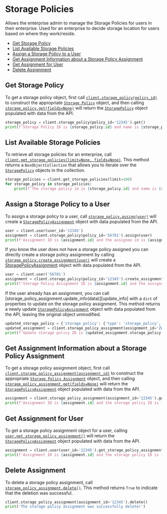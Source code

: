 Storage Policies
================

Allows the enterprise admin to manage the Storage Policies for users in their
enterprise. Used for an enterprise to decide storage location for users based on
where they work/reside. 

<!-- START doctoc generated TOC please keep comment here to allow auto update -->
<!-- DON'T EDIT THIS SECTION, INSTEAD RE-RUN doctoc TO UPDATE -->


- [Get Storage Policy](#get-storage-policy)
- [List Available Storage Policies](#list-available-storage-policies)
- [Assign a Storage Policy to a User](#assign-a-storage-policy-to-a-user)
- [Get Assignment Information about a Storage Policy Assignment](#get-assignment-information-about-a-storage-policy-assignment)
- [Get Assignment for User](#get-assignment-for-user)
- [Delete Assignment](#delete-assignment)

<!-- END doctoc generated TOC please keep comment here to allow auto update -->

Get Storage Policy
------------------

To get a storage policy object, first call [`client.storage_policy(policy_id)`][storage_policy] to construct the 
appropriate [`Storage Policy`][storage_policy_class] object, and then calling [`storage_policy.get(fields=None)`][get] 
will return the [`StoragePolicy`][storage_policy_class] object populated with data from the API.

<!-- sample get_storage_policies_id -->
```python
storage_policy = client.storage_policy(policy_id='12345').get()
print(f'Storage Policy ID is {storage_policy.id} and name is {storage_policy.name}')
```

[storage_policy]: https://box-python-sdk.readthedocs.io/en/latest/boxsdk.client.html#boxsdk.client.client.Client.storage_policy
[storage_policy_class]: https://box-python-sdk.readthedocs.io/en/latest/boxsdk.object.html#boxsdk.object.storage_policy.StoragePolicy
[get]: https://box-python-sdk.readthedocs.io/en/latest/boxsdk.object.html#boxsdk.object.base_object.BaseObject.get

List Available Storage Policies
-------------------------------

To retrieve all storage policies for an enterprise, call [`client.get_storage_policies(limit=None, fields=None)`][get_storage_policies]. 
This method returns a `BoxObjectCollection` that allows you to iterate over the [`StoragePolicy`][storage_policy_class] 
objects in the collection.

<!-- sample get_storage_policies -->
```python
storage_policies = client.get_storage_policies(limit=100)
for storage_policy in storage_policies:
    print(f'The storage policy id is {storage_policy.id} and name is {storage_policy.name}')
```

[get_storage_policies]: https://box-python-sdk.readthedocs.io/en/latest/boxsdk.client.html#boxsdk.client.client.Client.get_storage_policies

Assign a Storage Policy to a User
---------------------------------

To assign a storage policy to a user, call [`storage_policy.assign(user)`][assign] will create a 
[`StoragePolicyAssignment`][storage_policy_assignment_class] object with data populated from the API.

<!-- sample post_storage_policy_assignments -->
```python
user = client.user(user_id='12345')
assignment = client.storage_policy(policy_id='56781').assign(user)
print(f'Assignment ID is {assignment.id} and the assignee id is {assignment.assigned_to.id}')
```

If you know the user does not have a storage policy assigned you can directly create a storage policy assignment by calling
[`storage_policy.create_assignment(user)`][create_assignment] will create a [StoragePolicyAssignment][storage_policy_assignment_class] 
object with data populated from the API.

```python
user = client.user('56781')
assignment = client.storage_policy(policy_id='12345').create_assignment(user)
print(f'Storage Policy Assignment ID is {assignment.id} and the assignee ID is {assignment.assigned_to.id}')
```

If the user already has an assignment, you can call [storage_policy_assignment.update_info(data)][update_info] with a 
`dict` of properties to update on the storage policy assignment. This method returns a newly update 
[`StoragePolicyAssignment`][storage_policy_assignment] object with data populated from the API, leaving the original 
object unmodified.

<!-- sample put_storage_policy_assignments_id -->
```python
updated_storage_policy = {'storage_policy': {'type': 'storage_policy', 'id': '12345'}}
updated_assignment = client.storage_policy_assignment(assignment_id='ZW50ZXJwcmldfgeV82MDMwMDQ=').update_info(updated_storage_policy)
print(f'Update storage policy ID is {updated_assignment.storage_policy.id}')
```

[user]: https://box-python-sdk.readthedocs.io/en/latest/boxsdk.client.html#boxsdk.client.client.Client.user
[create_assignment]: https://box-python-sdk.readthedocs.io/en/latest/boxsdk.object.html#boxsdk.object.storage_policy.StoragePolicy.create_assignment
[storage_policy_assignment_class]: https://box-python-sdk.readthedocs.io/en/latest/boxsdk.object.html#boxsdk.object.storage_policy_assignment.StoragePolicyAssignment
[assign]: https://box-python-sdk.readthedocs.io/en/latest/boxsdk.object.html#boxsdk.object.storage_policy.StoragePolicy.assign

Get Assignment Information about a Storage Policy Assignment
------------------------------------------------------------

To get a storage policy assignment object, first call [`client.storage_policy_assignment(assignment_id)`][storage_policy_assignment] 
to construct the appropriate [`Storage Policy Assignment`][storage_policy_assignment_class] object, and then calling 
[`storage_policy_assignment.get(fields=None)`][get] will return the [`StoragePolicyAssignment`][storage_policy_assignment_class] 
object populated with data from the API.

<!-- sample get_storage_policy_assignments_id -->
```python
assignment = client.storage_policy_assignment(assignment_id='12345').get()
print(f'Assignment ID is {assignment.id} and the storage policy ID is {assignment.storage_policy.id}')
```

[storage_policy_assignment]: https://box-python-sdk.readthedocs.io/en/latest/boxsdk.client.html#boxsdk.client.client.Client.storage_policy_assignment
[storage_policy_assignment_class]: https://box-python-sdk.readthedocs.io/en/latest/boxsdk.object.html#boxsdk.object.storage_policy_assignment.StoragePolicyAssignment
[get]: https://box-python-sdk.readthedocs.io/en/latest/boxsdk.object.html#boxsdk.object.base_object.BaseObject.get

Get Assignment for User
-------------------------

To get a storage policy assignment object for a user, calling [`user.get_storage_policy_assignment()`][user_assignment] will 
return the [`StoragePolicyAssignment`][storage_policy_assignment_class] object populated with data from the API.

<!-- sample get_storage_policy_assignments -->
```python
assignment = client.user(user_id='12345').get_storage_policy_assignment()
print(f'Assignment ID is {assignment.id} and the storage policy ID is {assignment.storage_policy.id}')
```

[user_assignment]: https://box-python-sdk.readthedocs.io/en/latest/boxsdk.object.html#boxsdk.object.user.User.get_storage_policy_assignment
[storage_policy_assignment_class]: https://box-python-sdk.readthedocs.io/en/latest/boxsdk.object.html#boxsdk.object.user.User.get_storage_policy_assignment

Delete Assignment
-----------------

To delete a storage policy assignment, call [`storage_policy_assignment.delete()`][delete]. This method returns `True` 
to indicate that the deletion was successful.

<!-- sample delete_storage_policy_assignments_id -->
```python
client.storage_policy_assignment(assignment_id='12345').delete()
print('The storage policy assignment was successfully delete!')
```

[delete]: https://box-python-sdk.readthedocs.io/en/latest/boxsdk.object.html#boxsdk.object.base_object.BaseObject.delete
